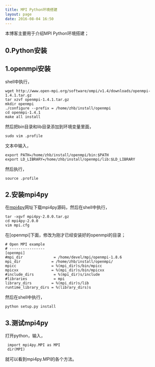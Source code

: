 ```yaml
---
title: MPI Python环境搭建
layout: page
date: 2016-08-04 16:50
---
```


本博客主要用于介绍MPI Python环境搭建；

## 0.Python安装 ##

## 1.openmpi安装 ##

shell中执行，

    wget http://www.open-mpi.org/software/ompi/v1.4/downloads/openmpi-1.4.1.tar.gz
    tar xzvf openmpi-1.4.1.tar.gz
    mkdir openmpi
    ./configure --prefix = /home/zhb/install/openmpi
    cd openmpi-1.4.1
    make all install

然后把bin目录和lib目录添加到环境变量里面，

    sudo vim .profile

文本中输入，

    export PATH=/home/zhb/install/openmpi/bin:$PATH
    export LD_LIBRARY=/home/zhb/install/openmpi/lib:$LD_LIBRARY

然后执行，

    source .profile

## 2.安装mpi4py ##

在[mpi4py](https://pypi.python.org/pypi/mpi4py)网址下载mpi4py源码，然后在shell中执行，

    tar -xgvf mpi4py-2.0.0.tar.gz
    cd mpi4py-2.0.0
    vim mpi.cfg

在[openmpi]下面，修改为刚才已经安装好的openmpi的目录；

    # Open MPI example
    # ----------------
    [openmpi]
    #mpi_dir              = /home/devel/mpi/openmpi-1.8.6
    mpi_dir              = /home/zhb/install/openmpi/
    mpicc                = %(mpi_dir)s/bin/mpicc
    mpicxx               = %(mpi_dir)s/bin/mpicxx
    #include_dirs         = %(mpi_dir)s/include
    #libraries            = mpi
    library_dirs         = %(mpi_dir)s/lib
    runtime_library_dirs = %(library_dirs)s

然后在shell中执行，

    python setup.py install

## 3.测试mpi4py ##

打开python，输入，

     import mpi4py.MPI as MPI
     dir(MPI)

就可以看到mpi4py.MPI的各个方法。
